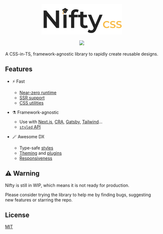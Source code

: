 <p align="center">
    <img  height="100" src="./banner.png" />
    <br />
    <br />
    <a href="https://github.com/QuiiBz/niftycss/actions">
        <img src="https://github.com/QuiiBz/niftycss/workflows/Test/badge.svg" />
    </a>
    <br />
    <br />
    A CSS-in-TS, framework-agnostic library to rapidly create reusable designs.
</p>

## Features
- ⚡️ Fast
  - [Near-zero runtime](https://niftycss.dev/docs/getting-started/performances)
  - [SSR support](https://niftycss.dev/docs/features/ssr)
  - [CSS utilities](https://niftycss.dev/docs/css-utilities/installation)

- ⚗️ Framework-agnostic
  - Use with [Next.js](https://niftycss.dev/docs/guides/nextjs), [CRA](https://niftycss.dev/docs/guides/create-react-app), [Gatsby](https://niftycss.dev/docs/guides/gatsby), [Tailwind](https://niftycss.dev/docs/guides/tailwindcss)...
  - [`styled` API](https://niftycss.dev/docs/features/styling#styled-api)

- 🪄 Awesome DX
  - Type-safe [styles](https://github.com/frenic/csstype)
  - [Theming](https://niftycss.dev/docs/features/theming) and [plugins](https://niftycss.dev/docs/features/plugins)
  - [Responsiveness](https://niftycss.dev/docs/features/breakpoints)

## ⚠️ Warning
Nifty is still in WIP, which means it is not ready for production.

Please consider trying the library to help me by finding bugs, suggesting new features or starring the repo.

## License
[MIT](./LICENSE)
